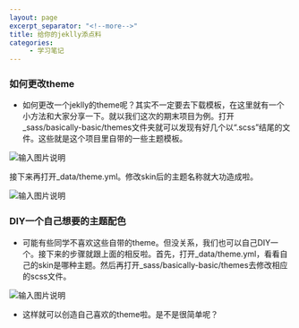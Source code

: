 ```yaml
---
layout: page
excerpt_separator: "<!--more-->"
title: 给你的jeklly添点料
categories:
     - 学习笔记
---
```

### 如何更改theme
- 如何更改一个jeklly的theme呢？其实不一定要去下载模板，在这里就有一个小方法和大家分享一下。就以我们这次的期末项目为例。打开_sass/basically-basic/themes文件夹就可以发现有好几个以“.scss”结尾的文件。这些就是这个项目里自带的一些主题模板。
<!--more-->
![输入图片说明](https://gitee.com/limiaohuang/Mywebsite/raw/gh-pages/assets/images/%E6%95%99%E7%A8%8B2.PNG)

接下来再打开_data/theme.yml。修改skin后的主题名称就大功造成啦。

![输入图片说明](https://gitee.com/limiaohuang/Mywebsite/raw/gh-pages/assets/images/%E6%95%99%E7%A8%8B1.PNG)

### DIY一个自己想要的主题配色
- 可能有些同学不喜欢这些自带的theme。但没关系，我们也可以自己DIY一个。接下来的步骤就跟上面的相反啦。首先，打开_data/theme.yml，看看自己的skin是哪种主题。然后再打开_sass/basically-basic/themes去修改相应的scss文件。

![输入图片说明](https://gitee.com/limiaohuang/Mywebsite/raw/gh-pages/assets/images/%E6%95%99%E7%A8%8B3.PNG)

- 这样就可以创造自己喜欢的theme啦。是不是很简单呢？